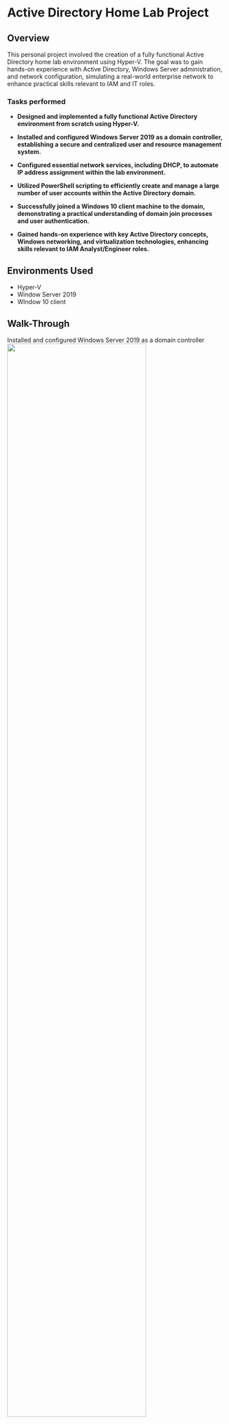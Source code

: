 <h1>Active Directory Home Lab Project</h1>

<h2>Overview</h2>
This personal project involved the creation of a fully functional Active Directory home lab environment using Hyper-V. 
The goal was to gain hands-on experience with Active Directory, Windows Server administration, and network configuration, simulating a real-world enterprise network to enhance practical skills relevant to IAM and IT roles.


<h3>Tasks performed</h3>

- <b>Designed and implemented a fully functional Active Directory environment from scratch using Hyper-V.</b>
  
- <b>Installed and configured Windows Server 2019 as a domain controller, establishing a secure and centralized user and resource management system.</b>
  
- <b>Configured essential network services, including DHCP, to automate IP address assignment within the lab environment.</b>
  
- <b>Utilized PowerShell scripting to efficiently create and manage a large number of user accounts within the Active Directory domain.</b>
  
- <b>Successfully joined a Windows 10 client machine to the domain, demonstrating a practical understanding of domain join processes and user authentication.</b>

- <b>Gained hands-on experience with key Active Directory concepts, Windows networking, and virtualization technologies, enhancing skills relevant to IAM Analyst/Engineer roles.</b>

<h2>Environments Used</h2>

- Hyper-V
- Window Server 2019
- WIndow 10 client
 
<h2>Walk-Through</h2>

<p align="center">

Installed and configured Windows Server 2019 as a domain controller <br/>
<img src="https://i.imgur.com/4XdF5sg.png" height="80%" width="80%" alt=""/> 
<br />
<br />
Created an External and Internal NIC to the domain controller<br/>
<img src="https://i.imgur.com/70sulj0.png" height="80%" width="80%" alt=""/> 
<br />
<br />
Created a RAS/NAT to control the flow of traffic to the internet. All internal clients would be directed through the DC to the internet <br/>
<img src="https://i.imgur.com/76rn1Nx.png" height="80%" width="80%" alt=""/>
<br />
<br />
Installed DHCP Server on DC to auotmate IP address within a selected scope <br/>
<img src="https://i.imgur.com/RjsQ9eN.png" height="80%" width="80%" alt=""/>
<br />
<img src="https://i.imgur.com/ch1YlMo.png" height="80%" width="80%" alt=""/>
<br />
<br />
Using PowerShell script to create and manage user accounts within AD<br/>
<img src="https://i.imgur.com/Qm5VXLN.png" height="80%" width="80%" alt=""/>
<br />
<br />
Joined a Windows 10 client machine to the domain<br/>
<img src="https://i.imgur.com/AX3pNKj.png" height="80%" width="80%" alt=""/>
<br />
<img src="https://i.imgur.com/afuMsst.png" height="80%" width="80%" alt=""/>
<br />
<br />
</p>

